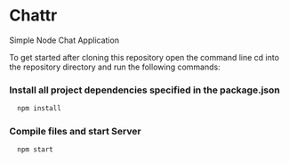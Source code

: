 # Chattr
Simple Node Chat Application

To get started after cloning this repository open the command line cd
into the repository directory and run the following commands:

### Install all project dependencies specified in the package.json
```sh
  npm install
```
### Compile files and start Server
```sh
  npm start
```
